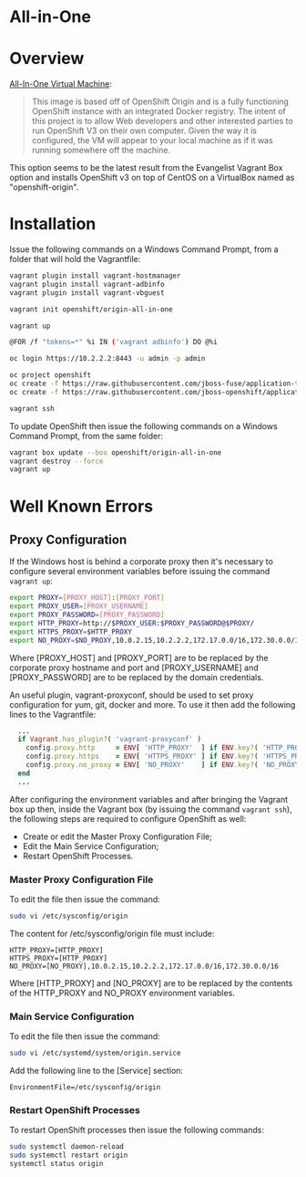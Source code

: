 ﻿All-in-One
==========

# Overview

[All-In-One Virtual Machine](https://www.openshift.org/vm/):
> This image is based off of OpenShift Origin and is a fully functioning OpenShift instance with an integrated Docker registry. The intent of this project is to allow Web developers and other interested parties to run OpenShift V3 on their own computer. Given the way it is configured, the VM will appear to your local machine as if it was running somewhere off the machine.

This option seems to be the latest result from the Evangelist Vagrant Box option and installs OpenShift v3 on top of CentOS on a VirtualBox named as "openshift-origin".

# Installation

Issue the following commands on a Windows Command Prompt, from a folder that will hold the Vagrantfile:

```bash
vagrant plugin install vagrant-hostmanager
vagrant plugin install vagrant-adbinfo
vagrant plugin install vagrant-vbguest

vagrant init openshift/origin-all-in-one

vagrant up

@FOR /f "tokens=*" %i IN ('vagrant adbinfo') DO @%i

oc login https://10.2.2.2:8443 -u admin -p admin

oc project openshift
oc create -f https://raw.githubusercontent.com/jboss-fuse/application-templates/master/fis-image-streams.json
oc create -f https://raw.githubusercontent.com/jboss-openshift/application-templates/master/amq/amq62-basic.json

vagrant ssh
```

To update OpenShift then issue the following commands on a Windows Command Prompt, from the same folder:

```bash
vagrant box update --box openshift/origin-all-in-one
vagrant destroy --force
vagrant up
```

# Well Known Errors

## Proxy Configuration

If the Windows host is behind a corporate proxy then it's necessary to configure several environment variables before issuing the command ```vagrant up```:

```bash
export PROXY=[PROXY_HOST]:[PROXY_PORT]
export PROXY_USER=[PROXY_USERNAME]
export PROXY_PASSWORD=[PROXY_PASSWORD]
export HTTP_PROXY=http://$PROXY_USER:$PROXY_PASSWORD@$PROXY/
export HTTPS_PROXY=$HTTP_PROXY
export NO_PROXY=$NO_PROXY,10.0.2.15,10.2.2.2,172.17.0.0/16,172.30.0.0/16
```

Where [PROXY_HOST] and [PROXY_PORT] are to be replaced by the corporate proxy hostname and port and [PROXY_USERNAME] and [PROXY_PASSWORD] are to be replaced by the domain credentials.

An useful plugin, vagrant-proxyconf, should be used to set proxy configuration for yum, git, docker and more. To use it then add the following lines to the Vagrantfile:

```ruby
  ...
  if Vagrant.has_plugin?( 'vagrant-proxyconf' )
    config.proxy.http     = ENV[ 'HTTP_PROXY'  ] if ENV.key?( 'HTTP_PROXY'  )
    config.proxy.https    = ENV[ 'HTTPS_PROXY' ] if ENV.key?( 'HTTPS_PROXY' )
    config.proxy.no_proxy = ENV[ 'NO_PROXY'    ] if ENV.key?( 'NO_PROXY'    )
  end
  ...
```

After configuring the environment variables and after bringing the Vagrant box up then, inside the Vagrant box (by issuing the command ```vagrant ssh```), the following steps are required to configure OpenShift as well:

- Create or edit the Master Proxy Configuration File;
- Edit the Main Service Configuration;
- Restart OpenShift Processes.

### Master Proxy Configuration File

To edit the file then issue the command:

```bash
sudo vi /etc/sysconfig/origin
```

The content for /etc/sysconfig/origin file must include:

```
HTTP_PROXY=[HTTP_PROXY]
HTTPS_PROXY=[HTTP_PROXY]
NO_PROXY=[NO_PROXY],10.0.2.15,10.2.2.2,172.17.0.0/16,172.30.0.0/16
```

Where [HTTP_PROXY] and [NO_PROXY] are to be replaced by the contents of the HTTP_PROXY and NO_PROXY environment variables.

### Main Service Configuration

To edit the file then issue the command:

```bash
sudo vi /etc/systemd/system/origin.service
```

Add the following line to the [Service] section:

```
EnvironmentFile=/etc/sysconfig/origin
```

### Restart OpenShift Processes

To restart OpenShift processes then issue the following commands:

```bash
sudo systemctl daemon-reload
sudo systemctl restart origin
systemctl status origin
```
